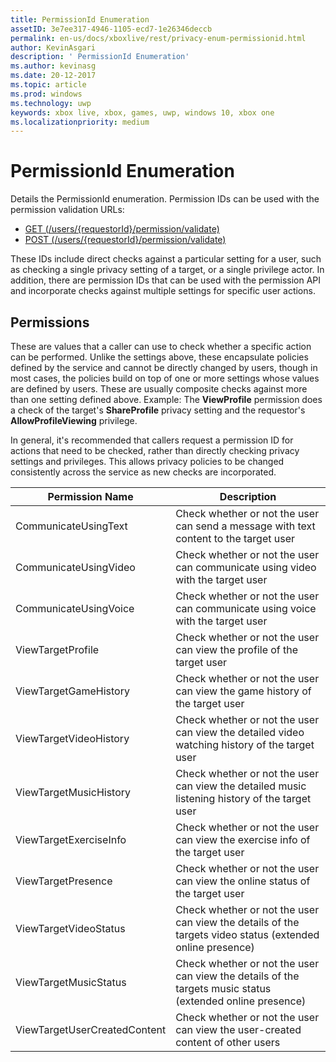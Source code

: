 ```yaml
---
title: PermissionId Enumeration
assetID: 3e7ee317-4946-1105-ecd7-1e26346deccb
permalink: en-us/docs/xboxlive/rest/privacy-enum-permissionid.html
author: KevinAsgari
description: ' PermissionId Enumeration'
ms.author: kevinasg
ms.date: 20-12-2017
ms.topic: article
ms.prod: windows
ms.technology: uwp
keywords: xbox live, xbox, games, uwp, windows 10, xbox one
ms.localizationpriority: medium
---
```



# PermissionId Enumeration
Details the PermissionId enumeration.
Permission IDs can be used with the permission validation URLs:

   * [GET (/users/{requestorId}/permission/validate)](../uri/privacy/uri-privacyusersrequestoridpermissionvalidateget.md)
   * [POST (/users/{requestorId}/permission/validate)](../uri/privacy/uri-privacyusersrequestoridpermissionvalidatepost.md)

These IDs include direct checks against a particular setting for a user, such as checking a single privacy setting of a target, or a single privilege actor. In addition, there are permission IDs that can be used with the permission API and incorporate checks against multiple settings for specific user actions.

<a id="ID4EIB"></a>


## Permissions

These are values that a caller can use to check whether a specific action can be performed. Unlike the settings above, these encapsulate policies defined by the service and cannot be directly changed by users, though in most cases, the policies build on top of one or more settings whose values are defined by users. These are usually composite checks against more than one setting defined above. Example: The <b>ViewProfile</b> permission does a check of the target's <b>ShareProfile</b> privacy setting and the requestor's <b>AllowProfileViewing</b> privilege.

In general, it's recommended that callers request a permission ID for actions that need to be checked, rather than directly checking privacy settings and privileges. This allows privacy policies to be changed consistently across the service as new checks are incorporated.

| Permission Name| Description|
| --- | --- |
| CommunicateUsingText| Check whether or not the user can send a message with text content to the target user|
| CommunicateUsingVideo| Check whether or not the user can communicate using video with the target user|
| CommunicateUsingVoice| Check whether or not the user can communicate using voice with the target user|
| ViewTargetProfile| Check whether or not the user can view the profile of the target user|
| ViewTargetGameHistory| Check whether or not the user can view the game history of the target user|
| ViewTargetVideoHistory| Check whether or not the user can view the detailed video watching history of the target user|
| ViewTargetMusicHistory| Check whether or not the user can view the detailed music listening history of the target user|
| ViewTargetExerciseInfo| Check whether or not the user can view the exercise info of the target user|
| ViewTargetPresence| Check whether or not the user can view the online status of the target user|
| ViewTargetVideoStatus| Check whether or not the user can view the details of the targets video status (extended online presence)|
| ViewTargetMusicStatus| Check whether or not the user can view the details of the targets music status (extended online presence)|
| ViewTargetUserCreatedContent| Check whether or not the user can view the user-created content of other users|
